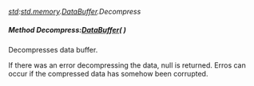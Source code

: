 _[std](../../modules/std/std-module.md):[std.memory](../../modules/std/std-memory.md).[DataBuffer](../../modules/std/std-memory-databuffer.md).Decompress_
##### Method Decompress:[DataBuffer](../../modules/std/std-memory-databuffer.md)(  )
Decompresses data buffer.

If there was an error decompressing the data, null is returned. Erros can occur if the compressed data
has somehow been corrupted.
